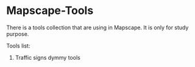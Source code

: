 # Mapscape-Tools
There is a tools collection that are using in Mapscape. It is only for study purpose.

Tools list:
1. Traffic signs dymmy tools
